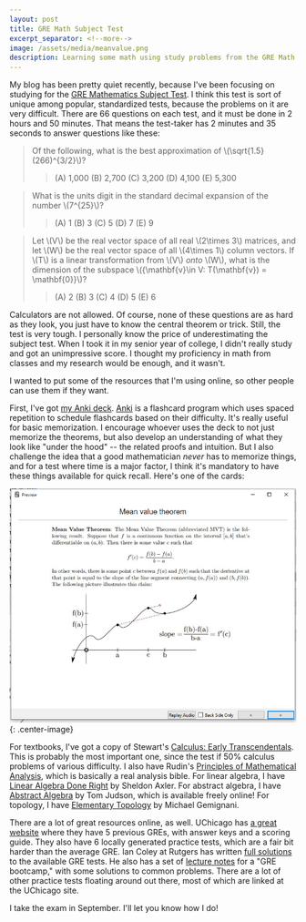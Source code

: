 ```yaml
---
layout: post
title: GRE Math Subject Test
excerpt_separator: <!--more-->
image: /assets/media/meanvalue.png
description: Learning some math using study problems from the GRE Math Subject Test.
---
```


My blog has been pretty quiet recently, because I've been focusing on studying for the [GRE Mathematics Subject Test](https://www.ets.org/gre/subject/about/content/mathematics/). I think this test is sort of unique among popular, standardized tests, because the problems on it are very difficult. There are 66 questions on each test, and it must be done in 2 hours and 50 minutes. That means the test-taker has 2 minutes and 35 seconds to answer questions like these:<!--more-->

> Of the following, what is the best approximation of \\(\sqrt{1.5}(266)^{3/2}\\)?
>> (A) 1,000   (B) 2,700   (C) 3,200   (D) 4,100   (E) 5,300

> What is the units digit in the standard decimal expansion of the number \\(7^{25}\\)?
>> (A) 1   (B) 3   (C) 5   (D) 7   (E) 9

> Let \\(V\\) be the real vector space of all real \\(2\times 3\\) matrices, and let \\(W\\) be the real vector space of all \\(4\times 1\\) column vectors. If \\(T\\) is a linear transformation from \\(V\\) *onto* \\(W\\), what is the dimension of the subspace \\(\{\mathbf{v}\in V: T(\mathbf{v}) = \mathbf{0}\}\\)?
>> (A) 2   (B) 3   (C) 4   (D) 5   (E) 6

Calculators are not allowed. Of course, none of these questions are as hard as they look, you just have to know the central theorem or trick. Still, the test is very tough. I personally know the price of underestimating the subject test. When I took it in my senior year of college, I didn't really study and got an unimpressive score. I thought my proficiency in math from classes and my research would be enough, and it wasn't.

I wanted to put some of the resources that I'm using online, so other people can use them if they want.

First, I've got [my Anki deck](https://ankiweb.net/shared/info/1213569360). [Anki](https://apps.ankiweb.net/) is a flashcard program which uses spaced repetition to schedule flashcards based on their difficulty. It's really useful for basic memorization. I encourage whoever uses the deck to not just memorize the theorems, but also develop an understanding of what they look like "under the hood" -- the related proofs and intuition. But I also challenge the idea that a good mathematician *never* has to memorize things, and for a test where time is a major factor, I think it's mandatory to have these things available for quick recall. Here's one of the cards:

![Mean Value](/assets/media/meanvalue.png){: .center-image}

For textbooks, I've got a copy of Stewart's [Calculus: Early Transcendentals](https://www.google.com/books/edition/Calculus_Early_Transcendentals/hEF-BAAAQBAJ?hl=en&gbpv=0). This is probably the most important one, since the test if 50% calculus problems of various difficulty. I also have Rudin's [Principles of Mathematical Analysis](https://books.google.com/books/about/Principles_of_Mathematical_Analysis.html?id=kwqzPAAACAAJ), which is basically a real analysis bible. For linear algebra, I have [Linear Algebra Done Right](https://www.google.com/books/edition/Linear_Algebra_Done_Right/ovIYVIlithQC?hl=en&gbpv=0) by Sheldon Axler. For abstract algebra, I have [Abstract Algebra](http://abstract.ups.edu/) by Tom Judson, which is available freely online! For topology, I have [Elementary Topology](https://www.google.com/books/edition/Elementary_Topology/q8TttGzVGxUC?hl=en&gbpv=0) by Michael Gemignani.

There are a lot of great resources online, as well. UChicago has [a great website](https://math.uchicago.edu/~min/GRE/) where they have 5 previous GREs, with answer keys and a scoring guide. They also have 6 locally generated practice tests, which are a fair bit harder than the average GRE. Ian Coley at Rutgers has written [full solutions](https://sites.math.rutgers.edu/~iacoley/greprep.html) to the available GRE tests. He also has a set of [lecture notes](https://sites.math.rutgers.edu/~iacoley/gre/lecture-notes.pdf) for a "GRE bootcamp," with some solutions to common problems. There are a lot of other practice tests floating around out there, most of which are linked at the UChicago site.

I take the exam in September. I'll let you know how I do!